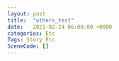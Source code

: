 ```yaml
---
layout: post
title:  "others_test"
date:   2021-02-24 06:00:00 +0000
categories: Etc
Tags: Story Etc
SceneCode: []
---
```

